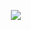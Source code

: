 ㅤㅤㅤㅤㅤㅤㅤㅤㅤㅤㅤㅤㅤ![](https://media.discordapp.net/attachments/727258187207540846/1196597635142926420/IMG_8127.jpg?ex=65b83563&is=65a5c063&hm=66ff9571e23579a40f06b5dcb229d51d49f866affd5e7eeca7cbc4acec45749a&=&format=webp&width=616&height=542)



